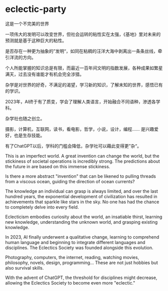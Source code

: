 # eclectic-party
这是一个不完美的世界  

一项伟大的发明可以改变世界，但社会运转的粘性实在太强，《基地》里对未来的预测就是基于这种巨大的粘性。 

是否存在一种更为抽象的”发明“，如同在粘稠的汪洋大海中剥离出一条条丝线，牵引洋流的方向。 

个人所能掌握的知识总是有限，而最近一百年间文明的指数发展，各种成果如繁星满天，过去没有谁能才有机会完全涉猎。 

杂学是对世界的好奇，不满足的渴望，学习新的知识，了解未知的世界，感悟已有的学识。 

2023年，AI终于有了质变，学会了理解人类语言，开始融合不同语种，渗透各学科。 

杂学社也随之创立。 

摄影，计算机，互联网，读书，看电影，哲学，小说，设计，编程...... 是兴趣爱好，也是生存技能。 

有了ChatGPT以后，学科的门槛会降低，杂学社可以藉此变得更”杂“。 

This is an imperfect world. A great invention can change the world, but the stickiness of societal operations is incredibly strong. The predictions about the future in <Foundation> are based on this immense stickiness.

Is there a more abstract "invention" that can be likened to pulling threads from a viscous ocean, guiding the direction of ocean currents?

The knowledge an individual can grasp is always limited, and over the last hundred years, the exponential development of civilization has resulted in achievements that sparkle like stars in the sky. No one has had the chance to completely delve into every field.

Eclecticism embodies curiosity about the world, an insatiable thirst, learning new knowledge, understanding the unknown world, and grasping existing knowledge.

In 2023, AI finally underwent a qualitative change, learning to comprehend human language and beginning to integrate different languages and disciplines. The Eclectics Society was founded alongside this evolution.

Photography, computers, the internet, reading, watching movies, philosophy, novels, design, programming... These are not just hobbies but also survival skills.

With the advent of ChatGPT, the threshold for disciplines might decrease, allowing the Eclectics Society to become even more "eclectic."
